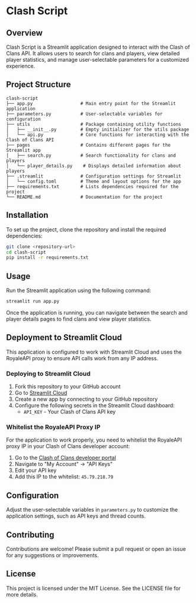 # Clash Script

## Overview
Clash Script is a Streamlit application designed to interact with the Clash of Clans API. It allows users to search for clans and players, view detailed player statistics, and manage user-selectable parameters for a customized experience.

## Project Structure
```
clash-script
├── app.py                  # Main entry point for the Streamlit application
├── parameters.py           # User-selectable variables for configuration
├── utils                   # Package containing utility functions
│   ├── __init__.py         # Empty initializer for the utils package
│   └── api.py              # Core functions for interacting with the Clash of Clans API
├── pages                   # Contains different pages for the Streamlit app
│   ├── search.py           # Search functionality for clans and players
│   └── player_details.py    # Displays detailed information about players
├── .streamlit              # Configuration settings for Streamlit
│   └── config.toml         # Theme and layout options for the app
├── requirements.txt        # Lists dependencies required for the project
└── README.md               # Documentation for the project
```

## Installation
To set up the project, clone the repository and install the required dependencies:

```bash
git clone <repository-url>
cd clash-script
pip install -r requirements.txt
```

## Usage
Run the Streamlit application using the following command:

```bash
streamlit run app.py
```

Once the application is running, you can navigate between the search and player details pages to find clans and view player statistics.

## Deployment to Streamlit Cloud

This application is configured to work with Streamlit Cloud and uses the RoyaleAPI proxy to ensure API calls work from any IP address.

### Deploying to Streamlit Cloud

1. Fork this repository to your GitHub account
2. Go to [Streamlit Cloud](https://streamlit.io/cloud)
3. Create a new app by connecting to your GitHub repository
4. Configure the following secrets in the Streamlit Cloud dashboard:
   - `API_KEY` - Your Clash of Clans API key

### Whitelist the RoyaleAPI Proxy IP

For the application to work properly, you need to whitelist the RoyaleAPI proxy IP in your Clash of Clans developer account:

1. Go to the [Clash of Clans developer portal](https://developer.clashofclans.com/)
2. Navigate to "My Account" → "API Keys"
3. Edit your API key
4. Add this IP to the whitelist: `45.79.218.79`

## Configuration
Adjust the user-selectable variables in `parameters.py` to customize the application settings, such as API keys and thread counts.

## Contributing
Contributions are welcome! Please submit a pull request or open an issue for any suggestions or improvements.

## License
This project is licensed under the MIT License. See the LICENSE file for more details.